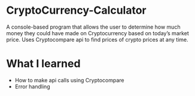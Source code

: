 # CryptoCurrency-Calculator
A console-based program that allows the user to determine how much money they could have made on Cryptocurrency based on today’s market price. Uses Cryptocompare api to find prices of crypto prices at any time. 

# What I learned
- How to make api calls using Cryptocompare
- Error handling
